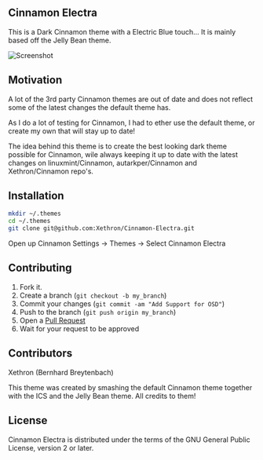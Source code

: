 ## Cinnamon Electra

This is a Dark Cinnamon theme with a Electric Blue touch... It is mainly based off the Jelly Bean theme.

![Screenshot](https://raw.github.com/Xethron/Cinnamon-Electra/master/cinnamon/thumbnail.png)

## Motivation

A lot of the 3rd party Cinnamon themes are out of date and does not reflect some of the latest changes the default theme has.

As I do a lot of testing for Cinnamon, I had to ether use the default theme, or create my own that will stay up to date!

The idea behind this theme is to create the best looking dark theme possible for Cinnamon, wile always keeping it up to date with the latest changes on linuxmint/Cinnamon, autarkper/Cinnamon and Xethron/Cinnamon repo's.

## Installation

```bash
mkdir ~/.themes
cd ~/.themes
git clone git@github.com:Xethron/Cinnamon-Electra.git
``` 

Open up Cinnamon Settings -> Themes -> Select Cinnamon Electra

## Contributing

1. Fork it.
2. Create a branch (`git checkout -b my_branch`)
3. Commit your changes (`git commit -am "Add Support for OSD"`)
4. Push to the branch (`git push origin my_branch`)
5. Open a [Pull Request][1]
6. Wait for your request to be approved

## Contributors

Xethron (Bernhard Breytenbach)

This theme was created by smashing the default Cinnamon theme together with the ICS and the Jelly Bean theme. All credits to them!

## License

Cinnamon Electra is distributed under the terms of the GNU General Public License, version 2 or later.

[1]: http://github.com/Xethron/Cinnamon-Electra/pulls
